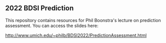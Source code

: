 ## 2022 BDSI Prediction 

This repository contains resources for Phil Boonstra's lecture on prediction assessment. 
You can access the slides here:

http://www.umich.edu/~philb/BDSI2022/PredictionAssessment.html
